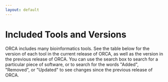 ```yaml
---
layout: default
---
```


# Included Tools and Versions

ORCA includes many bioinformatics tools. See the table below for the version of each tool in the current release of ORCA, as well as the version in the previous release of ORCA. You can use the search box to search for a particular piece of software, or to search for the words "Added", "Removed", or "Updated" to see changes since the previous release of ORCA.
